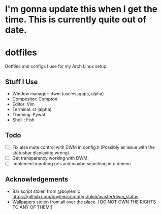 # I'm gonna update this when I get the time. This is currently quite out of date.
# dotfiles
Dotfiles and configs I use for my Arch Linux setup.
## Stuff I Use
- Window manager: dwm (uselessgaps, alpha)
- Compositor: Compton
- Editor: Vim
- Terminal: st (alpha)
- Theming: Pywal
- Shell : Fish
## Todo
- [ ] Fix alsa mute control with DWM in config.h (Possibly an issue with the statusbar displaying wrong).
- [ ] Get transparency working with DWM.
- [ ] Implement inputting urls and maybe searching into dmenu
## Acknowledgements
- Bar script stolen from @boylemic https://github.com/boylemic/configs/blob/master/dwm_status
- Wallpapers stolen from all over the place. I DO NOT OWN THE RIGHTS TO ANY OF THEM!!
